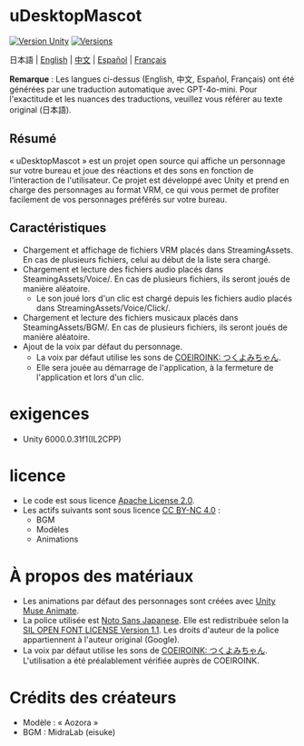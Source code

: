 # uDesktopMascot

[![Version Unity](https://img.shields.io/badge/Unity-6000.0%2B-blueviolet?logo=unity)](https://unity.com/releases/editor/archive)
[![Versions](https://img.shields.io/github/release/MidraLab/uDesktopMascot.svg)](https://github.com/MidraLab/uDesktopMascot/releases)

日本語 | [English](README_EN.md) | [中文](README_CN.md) | [Español](README_ES.md) | [Français](README_FR.md)

**Remarque** : Les langues ci-dessus (English, 中文, Español, Français) ont été générées par une traduction automatique avec GPT-4o-mini. Pour l'exactitude et les nuances des traductions, veuillez vous référer au texte original (日本語).

## Résumé

« uDesktopMascot » est un projet open source qui affiche un personnage sur votre bureau et joue des réactions et des sons en fonction de l'interaction de l'utilisateur. Ce projet est développé avec Unity et prend en charge des personnages au format VRM, ce qui vous permet de profiter facilement de vos personnages préférés sur votre bureau.

## Caractéristiques
* Chargement et affichage de fichiers VRM placés dans StreamingAssets. En cas de plusieurs fichiers, celui au début de la liste sera chargé.
* Chargement et lecture des fichiers audio placés dans SteamingAssets/Voice/. En cas de plusieurs fichiers, ils seront joués de manière aléatoire.
  * Le son joué lors d'un clic est chargé depuis les fichiers audio placés dans StreamingAssets/Voice/Click/. 
* Chargement et lecture des fichiers musicaux placés dans SteamingAssets/BGM/. En cas de plusieurs fichiers, ils seront joués de manière aléatoire.
* Ajout de la voix par défaut du personnage.
  * La voix par défaut utilise les sons de [COEIROINK: つくよみちゃん](https://coeiroink.com/character/audio-character/tsukuyomi-chan).
  * Elle sera jouée au démarrage de l'application, à la fermeture de l'application et lors d'un clic.

# exigences
* Unity 6000.0.31f1(IL2CPP)

# licence
* Le code est sous licence [Apache License 2.0](LICENSE).
* Les actifs suivants sont sous licence [CC BY-NC 4.0](https://creativecommons.org/licenses/by-nc/4.0/) :
  * BGM
  * Modèles
  * Animations

# À propos des matériaux
* Les animations par défaut des personnages sont créées avec [Unity Muse Animate](https://muse.unity.com/ja-jp/explore).
* La police utilisée est [Noto Sans Japanese](https://fonts.google.com/noto/specimen/Noto+Sans+JP?lang=ja_Jpan). Elle est redistribuée selon la [SIL OPEN FONT LICENSE Version 1.1](https://fonts.google.com/noto/specimen/Noto+Sans+JP/license?lang=ja_Jpan). Les droits d'auteur de la police appartiennent à l'auteur original (Google).
* La voix par défaut utilise les sons de [COEIROINK: つくよみちゃん](https://coeiroink.com/character/audio-character/tsukuyomi-chan). L'utilisation a été préalablement vérifiée auprès de COEIROINK.

# Crédits des créateurs
* Modèle : « Aozora »
* BGM : MidraLab (eisuke)